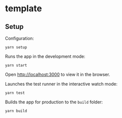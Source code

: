 # template


## Setup

Configuration:</br>
```
yarn setup
```

Runs the app in the development mode:</br>
```
yarn start
```
Open [http://localhost:3000](http://localhost:3000) to view it in the browser.

Launches the test runner in the interactive watch mode:</br>
```
yarn test
```

Builds the app for production to the `build` folder:<br>
```
yarn build
```
